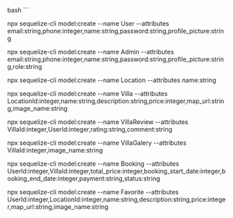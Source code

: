 bash ```

npx sequelize-cli model:create --name User --attributes email:string,phone:integer,name:string,password:string,profile_picture:string

npx sequelize-cli model:create --name Admin --attributes email:string,phone:integer,name:string,password:string,profile_picture:string,role:string

npx sequelize-cli model:create --name Location --attributes name:string

npx sequelize-cli model:create --name Villa --attributes LocationId:integer,name:string,description:string,price:integer,map_url:string,image_name:string

npx sequelize-cli model:create --name VillaReview --attributes VillaId:integer,UserId:integer,rating:string,comment:string

npx sequelize-cli model:create --name VillaGalery --attributes VillaId:integer,image_name:string

npx sequelize-cli model:create --name Booking --attributes UserId:integer,VillaId:integer,total_price:integer,booking_start_date:integer,booking_end_date:integer,payment:string,status:string

npx sequelize-cli model:create --name Favorite --attributes UserId:integer,LocationId:integer,name:string,description:string,price:integer,map_url:string,image_name:string

```